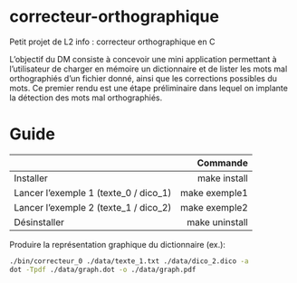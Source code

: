 # correcteur-orthographique

Petit projet de L2 info :  correcteur orthographique en C


L’objectif du DM consiste à concevoir une mini application permettant à l’utilisateur de charger en mémoire un dictionnaire et de lister les mots mal orthographiés d’un fichier donné, ainsi que les corrections possibles du mots. Ce premier rendu est une étape préliminaire dans lequel on implante la détection des mots mal orthographiés.


# Guide

|   | Commande  |
|:---|---:|
|Installer | make install
|Lancer l’exemple 1 (texte_0 / dico_1)| make exemple1
|Lancer l’exemple 2 (texte_1 / dico_2)| make exemple2
|Désinstaller | make uninstall

Produire la représentation graphique du dictionnaire (ex.):
```sh
./bin/correcteur_0 ./data/texte_1.txt ./data/dico_2.dico -a
dot -Tpdf ./data/graph.dot -o ./data/graph.pdf
```